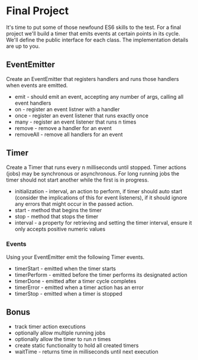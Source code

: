 # Final Project

It's time to put some of those newfound ES6 skills to the test. For a final project we'll build a timer that emits events at certain points in its cycle. We'll define the public interface for each class. The implementation details are up to you.

## EventEmitter

Create an EventEmitter that registers handlers and runs those handlers when events are emitted.

* emit - should emit an event, accepting any number of args, calling all event handlers
* on - register an event listner with a handler
* once - register an event listener that runs exactly once
* many - register an event listener that runs n times
* remove - remove a handler for an event
* removeAll - remove all handlers for an event

## Timer

Create a Timer that runs every n milliseconds until stopped. Timer actions (jobs) may be synchronous or asynchronous. For long running jobs the timer should not start another while the first is in progress.  

* initialization - interval, an action to perform, if timer should auto start (consider the implications of this for event listeners), if it should ignore any errors that might occur in the passed action.
* start - method that begins the timer
* stop - method that stops the timer
* interval - a property for retrieving and setting the timer interval, ensure it only accepts positive numeric values

### Events

Using your EventEmitter emit the following Timer events.

* timerStart - emitted when the timer starts
* timerPerform - emitted before the timer performs its designated action
* timerDone - emitted after a timer cycle completes
* timerError - emitted when a timer action has an error
* timerStop - emitted when a timer is stopped

## Bonus

* track timer action executions
* optionally allow multiple running jobs
* optionally allow the timer to run *n* times
* create static functionality to hold all created timers
* waitTime - returns time in milliseconds until next execution
